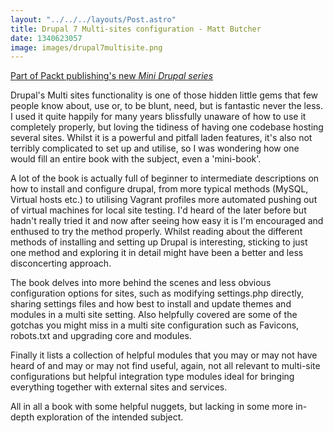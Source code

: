 ```yaml
---
layout: "../../../layouts/Post.astro"
title: Drupal 7 Multi-sites configuration - Matt Butcher
date: 1340623057
image: images/drupal7multisite.png
---
```


<a href="https://www.packtpub.com/news/new-drupal-mini-books" target="_blank">Part of Packt publishing's new _Mini Drupal series_</a>

Drupal's Multi sites functionality is one of those hidden little gems that few people know about, use or, to be blunt, need, but is fantastic never the less. I used it quite happily for many years blissfully unaware of how to use it completely properly, but loving the tidiness of having one codebase hosting several sites. Whilst it is a powerful and pitfall laden features, it's also not terribly complicated to set up and utilise, so I was wondering how one would fill an entire book with the subject, even a 'mini-book'.

A lot of the book is actually full of beginner to intermediate descriptions on how to install and configure drupal, from more typical methods (MySQL, Virtual hosts etc.) to utilising Vagrant profiles more automated pushing out of virtual machines for local site testing. I'd heard of the later before but hadn't really tried it and now after seeing how easy it is I'm encouraged and enthused to try the method properly. Whilst reading about the different methods of installing and setting up Drupal is interesting, sticking to just one method and exploring it in detail might have been a better and less disconcerting approach.

The book delves into more behind the scenes and less obvious configuration options for sites, such as modifying settings.php directly, sharing settings files and how best to install and update themes and modules in a multi site setting. Also helpfully covered are some of the gotchas you might miss in a multi site configuration such as Favicons, robots.txt and upgrading core and modules.

Finally it lists a collection of helpful modules that you may or may not have heard of and may or may not find useful, again, not all relevant to multi-site configurations but helpful integration type modules ideal for bringing everything together with external sites and services.

All in all a book with some helpful nuggets, but lacking in some more in-depth exploration of the intended subject.</div>
